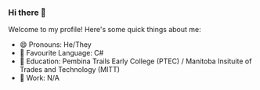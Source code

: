 ### Hi there 👋

Welcome to my profile! Here's some quick things about me:

- 😄 Pronouns: He/They
- 💖 Favourite Language: C#
- 🏫 Education: Pembina Trails Early College (PTEC) / Manitoba Insituite of Trades and Technology (MITT)
- 💼 Work: N/A
